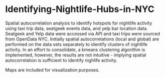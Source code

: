 # Identifying-Nightlife-Hubs-in-NYC
Spatial autocorrelation analysis to identify hotspots for nightlife activity using taxi trip data, seatgeek events data, and yelp bar location data. Seatgeek and Yelp data were accessed via API and taxi trips were sourced from OpenData NYC. Initially spatial autocorrelations (local and global) are performed on the data sets separately to identify clusters of nightlife activity. In an effort to consolidate, a kmeans clustering algorithm is implemented, however, the results are not intuitive - implying spatial autocorrelation is sufficient to identify nighlife activity.

Maps are included for visualization purposes.
